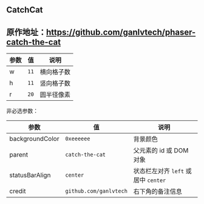 ## CatchCat

## 原作地址：<https://github.com/ganlvtech/phaser-catch-the-cat>

| 参数 | 值   | 说明       |
| ---- | ---- | ---------- |
| w    | `11` | 横向格子数 |
| h    | `11` | 竖向格子数 |
| r    | `20` | 圆半径像素 |

非必选参数：

| 参数            | 值                     | 说明                                |
| --------------- | ---------------------- | ----------------------------------- |
| backgroundColor | `0xeeeeee`             | 背景颜色                            |
| parent          | `catch-the-cat`        | 父元素的 id 或 DOM 对象             |
| statusBarAlign  | `center`               | 状态栏左对齐 `left` 或居中 `center` |
| credit          | `github.com/ganlvtech` | 右下角的备注信息                    |

